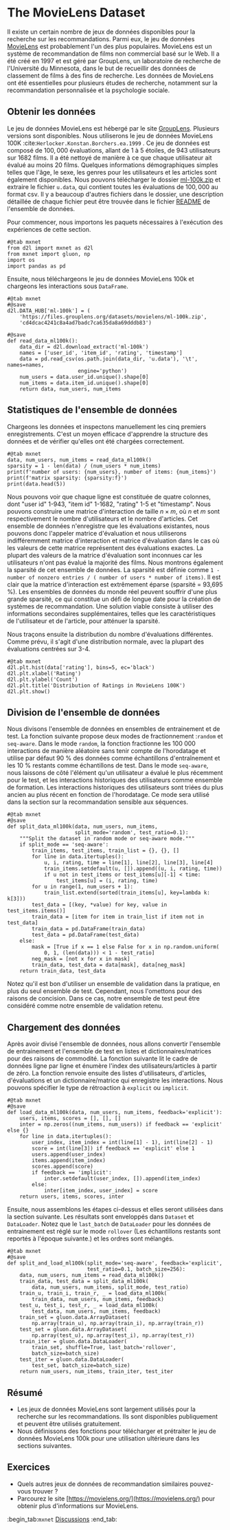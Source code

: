 # The MovieLens Dataset

Il existe un certain nombre de jeux de données disponibles pour la recherche sur les recommandations. Parmi eux, le jeu de données [MovieLens](https://movielens.org/) est probablement l'un des plus populaires. MovieLens est un système de recommandation de films non commercial basé sur le Web. Il a été créé en 1997 et est géré par GroupLens, un laboratoire de recherche de l'Université du Minnesota, dans le but de recueillir des données de classement de films à des fins de recherche.  Les données de MovieLens ont été essentielles pour plusieurs études de recherche, notamment sur la recommandation personnalisée et la psychologie sociale.


## Obtenir les données


 Le jeu de données MovieLens est hébergé par le site [GroupLens](https://grouplens.org/datasets/movielens/). Plusieurs versions sont disponibles. Nous utiliserons le jeu de données MovieLens 100K :cite:`Herlocker.Konstan.Borchers.ea.1999` .  Ce jeu de données est composé de $100,000$ évaluations, allant de 1 à 5 étoiles, de 943 utilisateurs sur 1682 films. Il a été nettoyé de manière à ce que chaque utilisateur ait évalué au moins 20 films. Quelques informations démographiques simples telles que l'âge, le sexe, les genres pour les utilisateurs et les articles sont également disponibles.  Nous pouvons télécharger le dossier [ml-100k.zip](http://files.grouplens.org/datasets/movielens/ml-100k.zip) et extraire le fichier `u.data`, qui contient toutes les évaluations de $100,000$ au format csv. Il y a beaucoup d'autres fichiers dans le dossier, une description détaillée de chaque fichier peut être trouvée dans le fichier [README](http://files.grouplens.org/datasets/movielens/ml-100k-README.txt) de l'ensemble de données.

Pour commencer, nous importons les paquets nécessaires à l'exécution des expériences de cette section.

```{.python .input  n=1}
#@tab mxnet
from d2l import mxnet as d2l
from mxnet import gluon, np
import os
import pandas as pd
```

Ensuite, nous téléchargeons le jeu de données MovieLens 100k et chargeons les interactions sous `DataFrame`.

```{.python .input  n=2}
#@tab mxnet
#@save
d2l.DATA_HUB['ml-100k'] = (
    'https://files.grouplens.org/datasets/movielens/ml-100k.zip',
    'cd4dcac4241c8a4ad7badc7ca635da8a69dddb83')

#@save
def read_data_ml100k():
    data_dir = d2l.download_extract('ml-100k')
    names = ['user_id', 'item_id', 'rating', 'timestamp']
    data = pd.read_csv(os.path.join(data_dir, 'u.data'), '\t', names=names,
                       engine='python')
    num_users = data.user_id.unique().shape[0]
    num_items = data.item_id.unique().shape[0]
    return data, num_users, num_items
```

## Statistiques de l'ensemble de données

Chargeons les données et inspectons manuellement les cinq premiers enregistrements. C'est un moyen efficace d'apprendre la structure des données et de vérifier qu'elles ont été chargées correctement.

```{.python .input  n=3}
#@tab mxnet
data, num_users, num_items = read_data_ml100k()
sparsity = 1 - len(data) / (num_users * num_items)
print(f'number of users: {num_users}, number of items: {num_items}')
print(f'matrix sparsity: {sparsity:f}')
print(data.head(5))
```

Nous pouvons voir que chaque ligne est constituée de quatre colonnes, dont "user id" 1-943, "item id" 1-1682, "rating" 1-5 et "timestamp". Nous pouvons construire une matrice d'interaction de taille $n \times m$, où $n$ et $m$ sont respectivement le nombre d'utilisateurs et le nombre d'articles. Cet ensemble de données n'enregistre que les évaluations existantes, nous pouvons donc l'appeler matrice d'évaluation et nous utiliserons indifféremment matrice d'interaction et matrice d'évaluation dans le cas où les valeurs de cette matrice représentent des évaluations exactes. La plupart des valeurs de la matrice d'évaluation sont inconnues car les utilisateurs n'ont pas évalué la majorité des films. Nous montrons également la sparsité de cet ensemble de données. La sparsité est définie comme `1 - number of nonzero entries / ( number of users * number of items)`. Il est clair que la matrice d'interaction est extrêmement éparse (sparsité = 93,695 %). Les ensembles de données du monde réel peuvent souffrir d'une plus grande sparsité, ce qui constitue un défi de longue date pour la création de systèmes de recommandation. Une solution viable consiste à utiliser des informations secondaires supplémentaires, telles que les caractéristiques de l'utilisateur et de l'article, pour atténuer la sparsité.

Nous traçons ensuite la distribution du nombre d'évaluations différentes. Comme prévu, il s'agit d'une distribution normale, avec la plupart des évaluations centrées sur 3-4.

```{.python .input  n=4}
#@tab mxnet
d2l.plt.hist(data['rating'], bins=5, ec='black')
d2l.plt.xlabel('Rating')
d2l.plt.ylabel('Count')
d2l.plt.title('Distribution of Ratings in MovieLens 100K')
d2l.plt.show()
```

## Division de l'ensemble de données

Nous divisons l'ensemble de données en ensembles de entrainement et de test. La fonction suivante propose deux modes de fractionnement :`random` et `seq-aware`. Dans le mode `random`, la fonction fractionne les 100 000 interactions de manière aléatoire sans tenir compte de l'horodatage et utilise par défaut 90 % des données comme échantillons d'entraînement et les 10 % restants comme échantillons de test. Dans le mode `seq-aware`, nous laissons de côté l'élément qu'un utilisateur a évalué le plus récemment pour le test, et les interactions historiques des utilisateurs comme ensemble de formation.  Les interactions historiques des utilisateurs sont triées du plus ancien au plus récent en fonction de l'horodatage. Ce mode sera utilisé dans la section sur la recommandation sensible aux séquences.

```{.python .input  n=5}
#@tab mxnet
#@save
def split_data_ml100k(data, num_users, num_items,
                      split_mode='random', test_ratio=0.1):
    """Split the dataset in random mode or seq-aware mode."""
    if split_mode == 'seq-aware':
        train_items, test_items, train_list = {}, {}, []
        for line in data.itertuples():
            u, i, rating, time = line[1], line[2], line[3], line[4]
            train_items.setdefault(u, []).append((u, i, rating, time))
            if u not in test_items or test_items[u][-1] < time:
                test_items[u] = (i, rating, time)
        for u in range(1, num_users + 1):
            train_list.extend(sorted(train_items[u], key=lambda k: k[3]))
        test_data = [(key, *value) for key, value in test_items.items()]
        train_data = [item for item in train_list if item not in test_data]
        train_data = pd.DataFrame(train_data)
        test_data = pd.DataFrame(test_data)
    else:
        mask = [True if x == 1 else False for x in np.random.uniform(
            0, 1, (len(data))) < 1 - test_ratio]
        neg_mask = [not x for x in mask]
        train_data, test_data = data[mask], data[neg_mask]
    return train_data, test_data
```

Notez qu'il est bon d'utiliser un ensemble de validation dans la pratique, en plus du seul ensemble de test. Cependant, nous l'omettons pour des raisons de concision. Dans ce cas, notre ensemble de test peut être considéré comme notre ensemble de validation retenu.

## Chargement des données

Après avoir divisé l'ensemble de données, nous allons convertir l'ensemble de entrainement et l'ensemble de test en listes et dictionnaires/matrices pour des raisons de commodité. La fonction suivante lit le cadre de données ligne par ligne et énumère l'index des utilisateurs/articles à partir de zéro. La fonction renvoie ensuite des listes d'utilisateurs, d'articles, d'évaluations et un dictionnaire/matrice qui enregistre les interactions. Nous pouvons spécifier le type de rétroaction à `explicit` ou `implicit`.

```{.python .input  n=6}
#@tab mxnet
#@save
def load_data_ml100k(data, num_users, num_items, feedback='explicit'):
    users, items, scores = [], [], []
    inter = np.zeros((num_items, num_users)) if feedback == 'explicit' else {}
    for line in data.itertuples():
        user_index, item_index = int(line[1] - 1), int(line[2] - 1)
        score = int(line[3]) if feedback == 'explicit' else 1
        users.append(user_index)
        items.append(item_index)
        scores.append(score)
        if feedback == 'implicit':
            inter.setdefault(user_index, []).append(item_index)
        else:
            inter[item_index, user_index] = score
    return users, items, scores, inter
```

Ensuite, nous assemblons les étapes ci-dessus et elles seront utilisées dans la section suivante. Les résultats sont enveloppés dans `Dataset` et `DataLoader`. Notez que le `last_batch` de `DataLoader` pour les données de entrainement est réglé sur le mode `rollover` (Les échantillons restants sont reportés à l'époque suivante.) et les ordres sont mélangés.

```{.python .input  n=7}
#@tab mxnet
#@save
def split_and_load_ml100k(split_mode='seq-aware', feedback='explicit',
                          test_ratio=0.1, batch_size=256):
    data, num_users, num_items = read_data_ml100k()
    train_data, test_data = split_data_ml100k(
        data, num_users, num_items, split_mode, test_ratio)
    train_u, train_i, train_r, _ = load_data_ml100k(
        train_data, num_users, num_items, feedback)
    test_u, test_i, test_r, _ = load_data_ml100k(
        test_data, num_users, num_items, feedback)
    train_set = gluon.data.ArrayDataset(
        np.array(train_u), np.array(train_i), np.array(train_r))
    test_set = gluon.data.ArrayDataset(
        np.array(test_u), np.array(test_i), np.array(test_r))
    train_iter = gluon.data.DataLoader(
        train_set, shuffle=True, last_batch='rollover',
        batch_size=batch_size)
    test_iter = gluon.data.DataLoader(
        test_set, batch_size=batch_size)
    return num_users, num_items, train_iter, test_iter
```

## Résumé

* Les jeux de données MovieLens sont largement utilisés pour la recherche sur les recommandations. Ils sont disponibles publiquement et peuvent être utilisés gratuitement.
* Nous définissons des fonctions pour télécharger et prétraiter le jeu de données MovieLens 100k pour une utilisation ultérieure dans les sections suivantes.


## Exercices

* Quels autres jeux de données de recommandation similaires pouvez-vous trouver ?
* Parcourez le site [https://movielens.org/](https://movielens.org/) pour obtenir plus d'informations sur MovieLens.

:begin_tab:`mxnet`
[Discussions](https://discuss.d2l.ai/t/399)
:end_tab:
